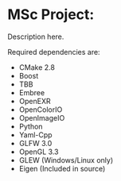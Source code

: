 MSc Project:
=======

Description here.

Required dependencies are:

* CMake 2.8
* Boost
* TBB
* Embree
* OpenEXR
* OpenColorIO
* OpenImageIO
* Python
* Yaml-Cpp
* GLFW 3.0
* OpenGL 3.3
* GLEW (Windows/Linux only)
* Eigen (Included in source)